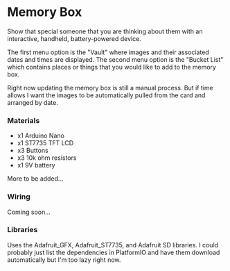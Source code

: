 # Memory Box

Show that special someone that you are thinking about them with an interactive, handheld, battery-powered device.

The first menu option is the "Vault" where images and their associated dates and times are displayed. The second menu option is the "Bucket List" which contains places or things that you would like to add to the memory box.

Right now updating the memory box is still a manual process. But if time allows I want the images to be automatically pulled from the card and arranged by date.

### Materials

* x1 Arduino Nano
* x1 ST7735 TFT LCD
* x3 Buttons
* x3 10k ohm resistors
* x1 9V battery

More to be added...

### Wiring

Coming soon...

### Libraries

Uses the Adafruit_GFX, Adafruit_ST7735, and Adafruit SD libraries. I could probably just list the dependencies in PlatformIO and have them download automatically but I'm too lazy right now.
